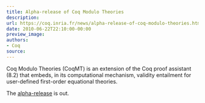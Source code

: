 ```yaml
---
title: Alpha-release of Coq Modulo Theories
description:
url: https://coq.inria.fr/news/alpha-release-of-coq-modulo-theories.html
date: 2010-06-22T22:10:00-00:00
preview_image:
authors:
- Coq
source:
---
```



<p>Coq Modulo Theories (CoqMT) is an extension of the Coq proof assistant (8.2) that embeds, in its computational mechanism, validity entailment for user-defined first-order equational theories.</p>
<p>The <a href="http://pierre-yves.strub.nu/research/coqmt/">alpha-release</a> is out.</p>

 
